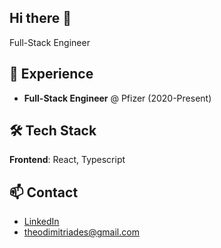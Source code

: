## Hi there 👋
Full-Stack Engineer

## 💼 Experience
- **Full-Stack Engineer** @ Pfizer (2020-Present)

## 🛠️ Tech Stack
**Frontend**: React, Typescript

## 📫 Contact
- [LinkedIn](https://www.linkedin.com/in/theodoros-dimitriades/)
- theodimitriades@gmail.com

<!--
**theodimi404/theodimi404** is a ✨ _special_ ✨ repository because its `README.md` (this file) appears on your GitHub profile.

Here are some ideas to get you started:

- 🔭 I’m currently working on ...
- 🌱 I’m currently learning ...
- 👯 I’m looking to collaborate on ...
- 🤔 I’m looking for help with ...
- 💬 Ask me about ...
- 📫 How to reach me: ...
- 😄 Pronouns: ...
- ⚡ Fun fact: ...
-->
